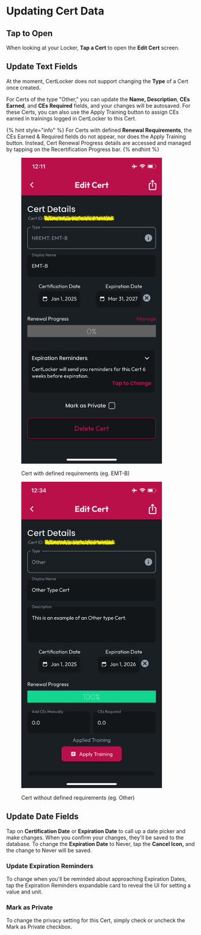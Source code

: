 # Updating Cert Data

## Tap to Open

When looking at your Locker, **Tap a Cert** to open the **Edit Cert** screen.

## Update Text Fields

At the moment, CertLocker does not support changing the **Type** of a Cert once create&#x64;**.**&#x20;

For Certs of the type "Other," you can update the **Name, Description**, **CEs Earned**, and **CEs Required** fields, and your changes will be autosaved. For these Certs, you can also use the Apply Training button to assign CEs earned in trainings logged in CertLocker to this Cert.

{% hint style="info" %}
For Certs with defined **Renewal Requirements**, the CEs Earned & Required fields do not appear, nor does the Apply Training button. Instead, Cert Renewal Progress details are accessed and managed by tapping on the Recertification Progress bar.
{% endhint %}

<div><figure><img src="../.gitbook/assets/1.0.0-cert-with-reqs.PNG" alt="" width="375"><figcaption><p>Cert with defined requirements (eg. EMT-B)</p></figcaption></figure> <figure><img src="../.gitbook/assets/1.0.0-cert-without-reqs.PNG" alt="" width="375"><figcaption><p>Cert without defined requirements (eg. Other)</p></figcaption></figure></div>

## Update Date Fields

Tap on **Certification Date** or **Expiration Date** to call up a date picker and make changes. When you confirm your changes, they'll be saved to the database. To change the **Expiration Date** to Never, tap the **Cancel Icon,** and the change to Never will be saved.

### Update Expiration Reminders

To change when you'll be reminded about approaching Expiration Dates, tap the Expiration Reminders expandable card to reveal the UI for setting a value and unit.&#x20;

### Mark as Private

To change the privacy setting for this Cert, simply check or uncheck the Mark as Private checkbox.

